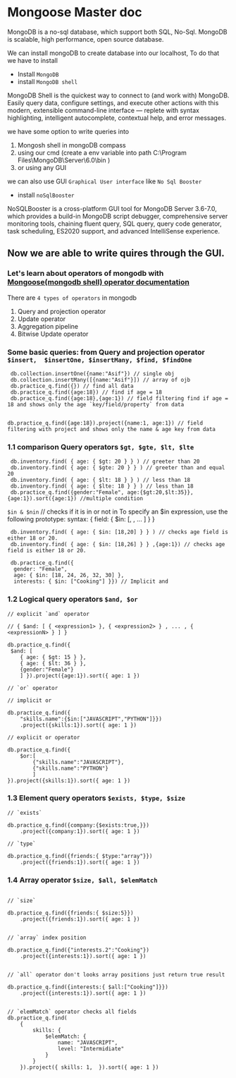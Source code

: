 # Mongoose Master doc

MongoDB is a no-sql database, which support both SQL, No-Sql. MongoDB is scalable, high performance, open source database.

We can install mongoDB to create database into our localhost,
To do that we have to install

- Install `MongoDB`
- install `MongoDB shell `

MongoDB Shell is the quickest way to connect to (and work with) MongoDB. Easily query data, configure settings, and execute other actions with this modern, extensible command-line interface — replete with syntax highlighting, intelligent autocomplete, contextual help, and error messages.

we have some option to write queries into

1. Mongosh shell in mongoDB compass
2. using our cmd (create a env variable into path C:\Program Files\MongoDB\Server\6.0\bin )
3. or using any GUI

we can also use GUI `Graphical User interface` like `No Sql Booster`

- install `noSqlBooster`

NoSQLBooster is a cross-platform GUI tool for MongoDB Server 3.6-7.0, which provides a build-in MongoDB script debugger, comprehensive server monitoring tools, chaining fluent query, SQL query, query code generator, task scheduling, ES2020 support, and advanced IntelliSense experience.

## Now we are able to write quires through the GUI.

### Let's learn about operators of mongodb with [Mongoose(mongodb shell) operator documentation ](https://www.mongodb.com/docs/manual/reference/method/db.collection.insert/)

There are `4 types of operators` in mongodb

1. Query and projection operator
2. Update operator
3. Aggregation pipeline
4. Bitwise Update operator

### Some basic queries: from Query and projection operator `$insert,  $insertOne, $insertMany, $find, $findOne`

```mongodb
 db.collection.insertOne({name:"Asif"}) // single obj
 db.collection.insertMany([{name:"Asif"}]) // array of ojb
 db.practice_q.find({}) // find all data
 db.practice_q.find({age:18}) // find if age = 18
 db.practice_q.find({age:18},{age:1}) // field filtering find if age = 18 and shows only the age `key/field/property` from data


db.practice_q.find({age:18}).project({name:1, age:1}) // field filtering with project and shows only the name & age key from data
```

### 1.1 comparison Query operators `$gt, $gte, $lt, $lte`

```mongodb
 db.inventory.find( { age: { $gt: 20 } } ) // greeter than 20
 db.inventory.find( { age: { $gte: 20 } } ) // greeter than and equal 20
 db.inventory.find( { age: { $lt: 18 } } ) // less than 18
 db.inventory.find( { age: { $lte: 18 } } ) // less than 18
 db.practice_q.find({gender:"Female", age:{$gt:20,$lt:35}},{age:1}).sort({age:1}) //multiple condition
```

`$in & $nin` // checks if it is in or not in
To specify an $in expression, use the following prototype:
syntax: { field: { $in: [<value1>, <value2>, ... <valueN> ] } }

```mongodb
 db.inventory.find( { age: { $in: [18,20] } } ) // checks age field is either 18 or 20.
 db.inventory.find( { age: { $in: [18,26] } } ,{age:1}) // checks age field is either 18 or 20.

 db.practice_q.find({
  gender: "Female",
  age: { $in: [18, 24, 26, 32, 30] },
  interests: { $in: ["Cooking"] }}) // Implicit and
```

### 1.2 Logical query operators `$and, $or`

```mongodb
// explicit `and` operator

// { $and: [ { <expression1> }, { <expression2> } , ... , { <expressionN> } ] }

db.practice_q.find({
 $and: [
    { age: { $gt: 15 } },
    { age: { $lt: 36 } },
    {gender:"Female"}
    ] }).project({age:1}).sort({ age: 1 })

// `or` operator

// implicit or

db.practice_q.find({
    "skills.name":{$in:["JAVASCRIPT","PYTHON"]}})
    .project({skills:1}).sort({ age: 1 })

// explicit or operator

db.practice_q.find({
    $or:[
        {"skills.name":"JAVASCRIPT"},
        {"skills.name":"PYTHON"}
        ]
}).project({skills:1}).sort({ age: 1 })
```

### 1.3 Element query operators `$exists, $type, $size`

```mongodb
// `exists`

db.practice_q.find({company:{$exists:true,}})
    .project({company:1}).sort({ age: 1 })

// `type`

db.practice_q.find({friends:{ $type:"array"}})
    .project({friends:1}).sort({ age: 1 })

```

### 1.4 Array operator `$size, $all, $elemMatch`

```mongodb

// `size`

db.practice_q.find({friends:{ $size:5}})
    .project({friends:1}).sort({ age: 1 })


// `array` index position

db.practice_q.find({"interests.2":"Cooking"})
    .project({interests:1}).sort({ age: 1 })


// `all` operator don't looks array positions just return true result

db.practice_q.find({interests:{ $all:["Cooking"]}})
    .project({interests:1}).sort({ age: 1 })


// `elemMatch` operator checks all fields
db.practice_q.find(
    {
        skills: {
            $elemMatch: {
                name: "JAVASCRIPT",
                level: "Intermidiate"
            }
        }
    }).project({ skills: 1,  }).sort({ age: 1 })



```
